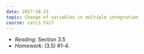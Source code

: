 ```yaml
---
date: 2017-10-23
topic: Change of variables in multiple integration
course: calc3_fa17
---
```


- *Reading*: Section 3.5
- *Homework*: (3.5) #1-4.
